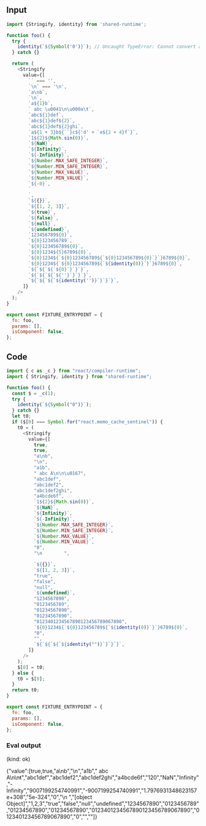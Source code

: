 
## Input

```javascript
import {Stringify, identity} from 'shared-runtime';

function foo() {
  try {
    identity(`${Symbol('0')}`); // Uncaught TypeError: Cannot convert a Symbol value to a string (leave as is)
  } catch {}

  return (
    <Stringify
      value={[
        `` === '',
        `\n` === '\n',
        `a\nb`,
        `\n`,
        `a${1}b`,
        ` abc \u0041\n\u000a\ŧ`,
        `abc${1}def`,
        `abc${1}def${2}`,
        `abc${1}def${2}ghi`,
        `a${1 + 3}b${``}c${'d' + `e${2 + 4}f`}`,
        `1${2}${Math.sin(0)}`,
        `${NaN}`,
        `${Infinity}`,
        `${-Infinity}`,
        `${Number.MAX_SAFE_INTEGER}`,
        `${Number.MIN_SAFE_INTEGER}`,
        `${Number.MAX_VALUE}`,
        `${Number.MIN_VALUE}`,
        `${-0}`,
        `
        `,
        `${{}}`,
        `${[1, 2, 3]}`,
        `${true}`,
        `${false}`,
        `${null}`,
        `${undefined}`,
        `123456789${0}`,
        `${0}123456789`,
        `${0}123456789${0}`,
        `${0}1234${5}6789${0}`,
        `${0}1234${`${0}123456789${`${0}123456789${0}`}`}6789${0}`,
        `${0}1234${`${0}123456789${`${identity(0)}`}`}6789${0}`,
        `${`${`${`${0}`}`}`}`,
        `${`${`${`${''}`}`}`}`,
        `${`${`${`${identity('')}`}`}`}`,
      ]}
    />
  );
}

export const FIXTURE_ENTRYPOINT = {
  fn: foo,
  params: [],
  isComponent: false,
};

```

## Code

```javascript
import { c as _c } from "react/compiler-runtime";
import { Stringify, identity } from "shared-runtime";

function foo() {
  const $ = _c(1);
  try {
    identity(`${Symbol("0")}`);
  } catch {}
  let t0;
  if ($[0] === Symbol.for("react.memo_cache_sentinel")) {
    t0 = (
      <Stringify
        value={[
          true,
          true,
          "a\nb",
          "\n",
          "a1b",
          " abc A\n\n\u0167",
          "abc1def",
          "abc1def2",
          "abc1def2ghi",
          "a4bcde6f",
          `1${2}${Math.sin(0)}`,
          `${NaN}`,
          `${Infinity}`,
          `${-Infinity}`,
          `${Number.MAX_SAFE_INTEGER}`,
          `${Number.MIN_SAFE_INTEGER}`,
          `${Number.MAX_VALUE}`,
          `${Number.MIN_VALUE}`,
          "0",
          "\n        ",

          `${{}}`,
          `${[1, 2, 3]}`,
          "true",
          "false",
          "null",
          `${undefined}`,
          "1234567890",
          "0123456789",
          "01234567890",
          "01234567890",
          "0123401234567890123456789067890",
          `${0}1234${`${0}123456789${`${identity(0)}`}`}6789${0}`,
          "0",
          "",
          `${`${`${`${identity("")}`}`}`}`,
        ]}
      />
    );
    $[0] = t0;
  } else {
    t0 = $[0];
  }
  return t0;
}

export const FIXTURE_ENTRYPOINT = {
  fn: foo,
  params: [],
  isComponent: false,
};

```
      
### Eval output
(kind: ok) <div>{"value":[true,true,"a\nb","\n","a1b"," abc A\n\nŧ","abc1def","abc1def2","abc1def2ghi","a4bcde6f","120","NaN","Infinity","-Infinity","9007199254740991","-9007199254740991","1.7976931348623157e+308","5e-324","0","\n        ","[object Object]","1,2,3","true","false","null","undefined","1234567890","0123456789","01234567890","01234567890","0123401234567890123456789067890","012340123456789067890","0","",""]}</div>